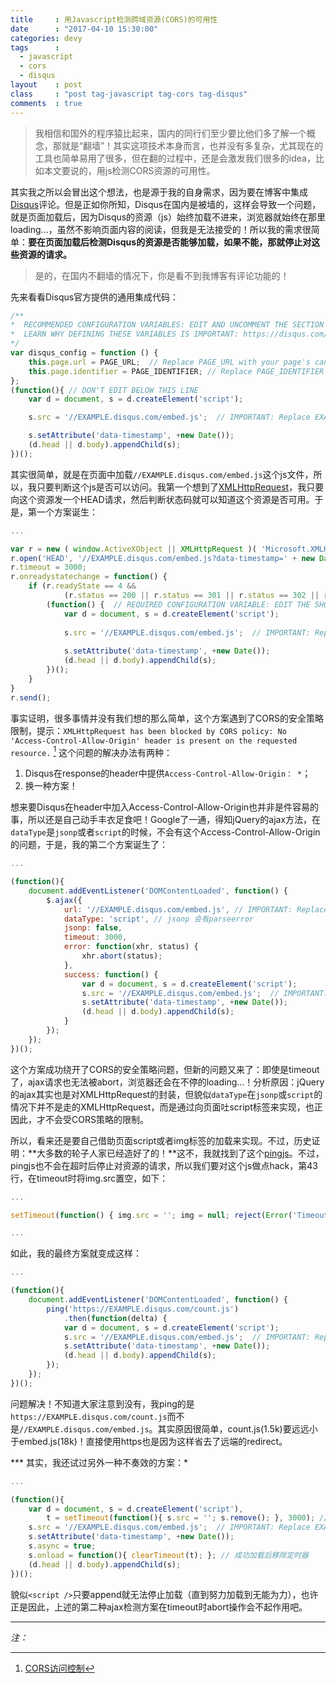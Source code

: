 ```yaml
---
title     : 用Javascript检测跨域资源(CORS)的可用性
date      : "2017-04-10 15:30:00"
categories: devy
tags      : 
  - javascript
  - cors
  - disqus
layout    : post
class     : "post tag-javascript tag-cors tag-disqus"
comments  : true
---
```


> 我相信和国外的程序猿比起来，国内的同行们至少要比他们多了解一个概念，那就是“翻墙”！其实这项技术本身而言，也并没有多复杂，尤其现在的工具也简单易用了很多，但在翻的过程中，还是会激发我们很多的idea，比如本文要说的，用js检测CORS资源的可用性。

<!--more-->

其实我之所以会冒出这个想法，也是源于我的自身需求，因为要在博客中集成[Disqus](https://disqus.com)评论。但是正如你所知，Disqus在国内是被墙的，这样会导致一个问题，就是页面加载后，因为Disqus的资源（js）始终加载不进来，浏览器就始终在那里loading...，虽然不影响页面内容的阅读，但我是无法接受的！所以我的需求很简单：**要在页面加载后检测Disqus的资源是否能够加载，如果不能，那就停止对这些资源的请求。** 

> 是的，在国内不翻墙的情况下，你是看不到我博客有评论功能的！

先来看看Disqus官方提供的通用集成代码：
```javascript
/**
*  RECOMMENDED CONFIGURATION VARIABLES: EDIT AND UNCOMMENT THE SECTION BELOW TO INSERT DYNAMIC VALUES FROM YOUR PLATFORM OR CMS.
*  LEARN WHY DEFINING THESE VARIABLES IS IMPORTANT: https://disqus.com/admin/universalcode/#configuration-variables
*/
var disqus_config = function () {
    this.page.url = PAGE_URL;  // Replace PAGE_URL with your page's canonical URL variable
    this.page.identifier = PAGE_IDENTIFIER; // Replace PAGE_IDENTIFIER with your page's unique identifier variable
};
(function(){ // DON'T EDIT BELOW THIS LINE
    var d = document, s = d.createElement('script');

    s.src = '//EXAMPLE.disqus.com/embed.js';  // IMPORTANT: Replace EXAMPLE with your forum shortname!

    s.setAttribute('data-timestamp', +new Date());
    (d.head || d.body).appendChild(s);
})();

```

其实很简单，就是在页面中加载`//EXAMPLE.disqus.com/embed.js`这个js文件，所以，我只要判断这个js是否可以访问。我第一个想到了[XMLHttpRequest](https://developer.mozilla.org/en-US/docs/Web/API/XMLHttpRequest)，我只要向这个资源发一个HEAD请求，然后判断状态码就可以知道这个资源是否可用。于是，第一个方案诞生：
```javascript
...

var r = new ( window.ActiveXObject || XMLHttpRequest )( 'Microsoft.XMLHTTP' );
r.open('HEAD', '//EXAMPLE.disqus.com/embed.js?data-timestamp=' + new Date(), true);
r.timeout = 3000;
r.onreadystatechange = function() {
    if (r.readyState == 4 && 
            (r.status == 200 || r.status == 301 || r.status == 302 || r.status == 304 || r.status == 307)) {
        (function() {  // REQUIRED CONFIGURATION VARIABLE: EDIT THE SHORTNAME BELOW
            var d = document, s = d.createElement('script');
            
            s.src = '//EXAMPLE.disqus.com/embed.js';  // IMPORTANT: Replace EXAMPLE with your forum shortname!
            
            s.setAttribute('data-timestamp', +new Date());
            (d.head || d.body).appendChild(s);
        })();
    }
}
r.send();

```

事实证明，很多事情并没有我们想的那么简单，这个方案遇到了CORS的安全策略限制，提示：`XMLHttpRequest has been blocked by CORS policy: No 'Access-Control-Allow-Origin' header is present on the requested resource.` [^1] 这个问题的解决办法有两种：
1. Disqus在response的header中提供`Access-Control-Allow-Origin： *`；
2. 换一种方案！

想来要Disqus在header中加入Access-Control-Allow-Origin也并非是件容易的事，所以还是自己动手丰衣足食吧！Google了一通，得知jQuery的ajax方法，在`dataType`是`jsonp`或者`script`的时候，不会有这个Access-Control-Allow-Origin的问题，于是，我的第二个方案诞生了：
```javascript
...

(function(){
    document.addEventListener('DOMContentLoaded', function() {
        $.ajax({
            url: '//EXAMPLE.disqus.com/embed.js', // IMPORTANT: Replace EXAMPLE with your forum shortname!
            dataType: 'script', // jsonp 会有parseerror
            jsonp: false,
            timeout: 3000,
            error: function(xhr, status) {
                xhr.abort(status);
            },
            success: function() {
                var d = document, s = d.createElement('script');
                s.src = '//EXAMPLE.disqus.com/embed.js';  // IMPORTANT: Replace EXAMPLE with your forum shortname!
                s.setAttribute('data-timestamp', +new Date());
                (d.head || d.body).appendChild(s);
            }
        });
    });
})();

```

这个方案成功绕开了CORS的安全策略问题，但新的问题又来了：即使是timeout了，ajax请求也无法被abort，浏览器还会在不停的loading...！分析原因：jQuery的ajax其实也是对XMLHttpRequest的封装，但貌似`dataType`在`jsonp`或`script`的情况下并不是走的XMLHttpRequest，而是通过向页面吐script标签来实现，也正因此，才不会受CORS策略的限制。

所以，看来还是要自己借助页面script或者img标签的加载来实现。不过，历史证明：**大多数的轮子人家已经造好了的！**这不，我就找到了这个[pingjs](https://github.com/jdfreder/pingjs)。不过，pingjs也不会在超时后停止对资源的请求，所以我们要对这个js做点hack，第43行，在timeout时将img.src置空，如下：
```javascript
...

setTimeout(function() { img.src = ''; img = null; reject(Error('Timeout')); }, 3000);

...

```

如此，我的最终方案就变成这样：
```javascript
...

(function(){
    document.addEventListener('DOMContentLoaded', function() {
        ping('https://EXAMPLE.disqus.com/count.js')
            .then(function(delta) {
            var d = document, s = d.createElement('script');
            s.src = '//EXAMPLE.disqus.com/embed.js';  // IMPORTANT: Replace EXAMPLE with your forum shortname!
            s.setAttribute('data-timestamp', +new Date());
            (d.head || d.body).appendChild(s);
        });
    });
})();

```

问题解决！不知道大家注意到没有，我ping的是`https://EXAMPLE.disqus.com/count.js`而不是`//EXAMPLE.disqus.com/embed.js`。其实原因很简单，count.js(1.5k)要远远小于embed.js(18k)！直接使用https也是因为这样省去了远端的redirect。


*** 其实，我还试过另外一种不奏效的方案：*

```javascript
...

(function(){
    var d = document, s = d.createElement('script'),
        t = setTimeout(function(){ s.src = ''; s.remove(); }, 3000); // 定义一个定时器用于在超时后移除这个script
    s.src = '//EXAMPLE.disqus.com/embed.js';  // IMPORTANT: Replace EXAMPLE with your forum shortname!
    s.setAttribute('data-timestamp', +new Date());
    s.async = true;
    s.onload = function(){ clearTimeout(t); }; // 成功加载后移除定时器
    (d.head || d.body).appendChild(s);
})();

```

貌似`<script />`只要append就无法停止加载（直到努力加载到无能为力），也许正是因此，上述的第二种ajax检测方案在timeout时abort操作会不起作用吧。

---

*注：*

[^1]: [CORS访问控制](https://developer.mozilla.org/en-US/docs/Web/HTTP/Access_control_CORS)